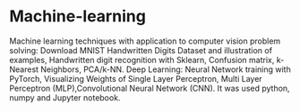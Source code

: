 # Machine-learning
Machine learning techniques with application to
computer vision problem solving: Download MNIST Handwritten Digits Dataset and
illustration of examples, Handwritten digit recognition with Sklearn, Confusion matrix, k-Nearest Neighbors, PCA/k-NN. 
Deep Learning: Neural Network training with PyTorch, Visualizing Weights of Single Layer Perceptron, Multi Layer Perceptron (MLP),Convolutional Neural Network
(CNN). It was used python, numpy and Jupyter notebook.
